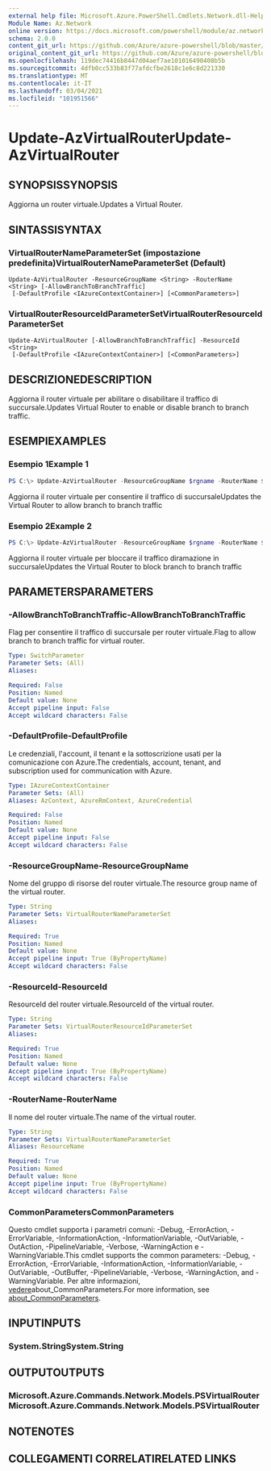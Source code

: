 ```yaml
---
external help file: Microsoft.Azure.PowerShell.Cmdlets.Network.dll-Help.xml
Module Name: Az.Network
online version: https://docs.microsoft.com/powershell/module/az.network/update-azvirtualrouter
schema: 2.0.0
content_git_url: https://github.com/Azure/azure-powershell/blob/master/src/Network/Network/help/Update-AzVirtualRouter.md
original_content_git_url: https://github.com/Azure/azure-powershell/blob/master/src/Network/Network/help/Update-AzVirtualRouter.md
ms.openlocfilehash: 119dec74416b8447d04aef7ae101016490408b5b
ms.sourcegitcommit: 4dfb0cc533b83f77afdcfbe2618c1e6c8d221330
ms.translationtype: MT
ms.contentlocale: it-IT
ms.lasthandoff: 03/04/2021
ms.locfileid: "101951566"
---
```

# <span data-ttu-id="e8704-101">Update-AzVirtualRouter</span><span class="sxs-lookup"><span data-stu-id="e8704-101">Update-AzVirtualRouter</span></span>

## <span data-ttu-id="e8704-102">SYNOPSIS</span><span class="sxs-lookup"><span data-stu-id="e8704-102">SYNOPSIS</span></span>
<span data-ttu-id="e8704-103">Aggiorna un router virtuale.</span><span class="sxs-lookup"><span data-stu-id="e8704-103">Updates a Virtual Router.</span></span> 

## <span data-ttu-id="e8704-104">SINTASSI</span><span class="sxs-lookup"><span data-stu-id="e8704-104">SYNTAX</span></span>

### <span data-ttu-id="e8704-105">VirtualRouterNameParameterSet (impostazione predefinita)</span><span class="sxs-lookup"><span data-stu-id="e8704-105">VirtualRouterNameParameterSet (Default)</span></span>
```
Update-AzVirtualRouter -ResourceGroupName <String> -RouterName <String> [-AllowBranchToBranchTraffic]
 [-DefaultProfile <IAzureContextContainer>] [<CommonParameters>]
```

### <span data-ttu-id="e8704-106">VirtualRouterResourceIdParameterSet</span><span class="sxs-lookup"><span data-stu-id="e8704-106">VirtualRouterResourceIdParameterSet</span></span>
```
Update-AzVirtualRouter [-AllowBranchToBranchTraffic] -ResourceId <String>
 [-DefaultProfile <IAzureContextContainer>] [<CommonParameters>]
```

## <span data-ttu-id="e8704-107">DESCRIZIONE</span><span class="sxs-lookup"><span data-stu-id="e8704-107">DESCRIPTION</span></span>
<span data-ttu-id="e8704-108">Aggiorna il router virtuale per abilitare o disabilitare il traffico di succursale.</span><span class="sxs-lookup"><span data-stu-id="e8704-108">Updates Virtual Router to enable or disable branch to branch traffic.</span></span>

## <span data-ttu-id="e8704-109">ESEMPI</span><span class="sxs-lookup"><span data-stu-id="e8704-109">EXAMPLES</span></span>

### <span data-ttu-id="e8704-110">Esempio 1</span><span class="sxs-lookup"><span data-stu-id="e8704-110">Example 1</span></span>
```powershell
PS C:\> Update-AzVirtualRouter -ResourceGroupName $rgname -RouterName $virtualRouterName -AllowBranchToBranchTraffic
```

<span data-ttu-id="e8704-111">Aggiorna il router virtuale per consentire il traffico di succursale</span><span class="sxs-lookup"><span data-stu-id="e8704-111">Updates the Virtual Router to allow branch to branch traffic</span></span>

### <span data-ttu-id="e8704-112">Esempio 2</span><span class="sxs-lookup"><span data-stu-id="e8704-112">Example 2</span></span>
```powershell
PS C:\> Update-AzVirtualRouter -ResourceGroupName $rgname -RouterName $virtualRouterName
```

<span data-ttu-id="e8704-113">Aggiorna il router virtuale per bloccare il traffico diramazione in succursale</span><span class="sxs-lookup"><span data-stu-id="e8704-113">Updates the Virtual Router to block branch to branch traffic</span></span>

## <span data-ttu-id="e8704-114">PARAMETERS</span><span class="sxs-lookup"><span data-stu-id="e8704-114">PARAMETERS</span></span>

### <span data-ttu-id="e8704-115">-AllowBranchToBranchTraffic</span><span class="sxs-lookup"><span data-stu-id="e8704-115">-AllowBranchToBranchTraffic</span></span>
<span data-ttu-id="e8704-116">Flag per consentire il traffico di succursale per router virtuale.</span><span class="sxs-lookup"><span data-stu-id="e8704-116">Flag to allow branch to branch traffic for virtual router.</span></span>

```yaml
Type: SwitchParameter
Parameter Sets: (All)
Aliases:

Required: False
Position: Named
Default value: None
Accept pipeline input: False
Accept wildcard characters: False
```

### <span data-ttu-id="e8704-117">-DefaultProfile</span><span class="sxs-lookup"><span data-stu-id="e8704-117">-DefaultProfile</span></span>
<span data-ttu-id="e8704-118">Le credenziali, l'account, il tenant e la sottoscrizione usati per la comunicazione con Azure.</span><span class="sxs-lookup"><span data-stu-id="e8704-118">The credentials, account, tenant, and subscription used for communication with Azure.</span></span>

```yaml
Type: IAzureContextContainer
Parameter Sets: (All)
Aliases: AzContext, AzureRmContext, AzureCredential

Required: False
Position: Named
Default value: None
Accept pipeline input: False
Accept wildcard characters: False
```

### <span data-ttu-id="e8704-119">-ResourceGroupName</span><span class="sxs-lookup"><span data-stu-id="e8704-119">-ResourceGroupName</span></span>
<span data-ttu-id="e8704-120">Nome del gruppo di risorse del router virtuale.</span><span class="sxs-lookup"><span data-stu-id="e8704-120">The resource group name of the virtual router.</span></span>

```yaml
Type: String
Parameter Sets: VirtualRouterNameParameterSet
Aliases:

Required: True
Position: Named
Default value: None
Accept pipeline input: True (ByPropertyName)
Accept wildcard characters: False
```

### <span data-ttu-id="e8704-121">-ResourceId</span><span class="sxs-lookup"><span data-stu-id="e8704-121">-ResourceId</span></span>
<span data-ttu-id="e8704-122">ResourceId del router virtuale.</span><span class="sxs-lookup"><span data-stu-id="e8704-122">ResourceId of the virtual router.</span></span>

```yaml
Type: String
Parameter Sets: VirtualRouterResourceIdParameterSet
Aliases:

Required: True
Position: Named
Default value: None
Accept pipeline input: True (ByPropertyName)
Accept wildcard characters: False
```

### <span data-ttu-id="e8704-123">-RouterName</span><span class="sxs-lookup"><span data-stu-id="e8704-123">-RouterName</span></span>
<span data-ttu-id="e8704-124">Il nome del router virtuale.</span><span class="sxs-lookup"><span data-stu-id="e8704-124">The name of the virtual router.</span></span>

```yaml
Type: String
Parameter Sets: VirtualRouterNameParameterSet
Aliases: ResourceName

Required: True
Position: Named
Default value: None
Accept pipeline input: True (ByPropertyName)
Accept wildcard characters: False
```

### <span data-ttu-id="e8704-125">CommonParameters</span><span class="sxs-lookup"><span data-stu-id="e8704-125">CommonParameters</span></span>
<span data-ttu-id="e8704-126">Questo cmdlet supporta i parametri comuni: -Debug, -ErrorAction, -ErrorVariable, -InformationAction, -InformationVariable, -OutVariable, -OutAction, -PipelineVariable, -Verbose, -WarningAction e -WarningVariable.</span><span class="sxs-lookup"><span data-stu-id="e8704-126">This cmdlet supports the common parameters: -Debug, -ErrorAction, -ErrorVariable, -InformationAction, -InformationVariable, -OutVariable, -OutBuffer, -PipelineVariable, -Verbose, -WarningAction, and -WarningVariable.</span></span> <span data-ttu-id="e8704-127">Per altre informazioni, [vedere](http://go.microsoft.com/fwlink/?LinkID=113216)about_CommonParameters.</span><span class="sxs-lookup"><span data-stu-id="e8704-127">For more information, see [about_CommonParameters](http://go.microsoft.com/fwlink/?LinkID=113216).</span></span>

## <span data-ttu-id="e8704-128">INPUT</span><span class="sxs-lookup"><span data-stu-id="e8704-128">INPUTS</span></span>

### <span data-ttu-id="e8704-129">System.String</span><span class="sxs-lookup"><span data-stu-id="e8704-129">System.String</span></span>

## <span data-ttu-id="e8704-130">OUTPUT</span><span class="sxs-lookup"><span data-stu-id="e8704-130">OUTPUTS</span></span>

### <span data-ttu-id="e8704-131">Microsoft.Azure.Commands.Network.Models.PSVirtualRouter</span><span class="sxs-lookup"><span data-stu-id="e8704-131">Microsoft.Azure.Commands.Network.Models.PSVirtualRouter</span></span>

## <span data-ttu-id="e8704-132">NOTE</span><span class="sxs-lookup"><span data-stu-id="e8704-132">NOTES</span></span>

## <span data-ttu-id="e8704-133">COLLEGAMENTI CORRELATI</span><span class="sxs-lookup"><span data-stu-id="e8704-133">RELATED LINKS</span></span>
